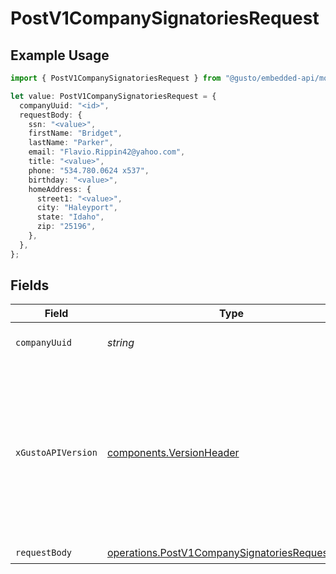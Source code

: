 # PostV1CompanySignatoriesRequest

## Example Usage

```typescript
import { PostV1CompanySignatoriesRequest } from "@gusto/embedded-api/models/operations/postv1companysignatories.js";

let value: PostV1CompanySignatoriesRequest = {
  companyUuid: "<id>",
  requestBody: {
    ssn: "<value>",
    firstName: "Bridget",
    lastName: "Parker",
    email: "Flavio.Rippin42@yahoo.com",
    title: "<value>",
    phone: "534.780.0624 x537",
    birthday: "<value>",
    homeAddress: {
      street1: "<value>",
      city: "Haleyport",
      state: "Idaho",
      zip: "25196",
    },
  },
};
```

## Fields

| Field                                                                                                                                                                                                                        | Type                                                                                                                                                                                                                         | Required                                                                                                                                                                                                                     | Description                                                                                                                                                                                                                  |
| ---------------------------------------------------------------------------------------------------------------------------------------------------------------------------------------------------------------------------- | ---------------------------------------------------------------------------------------------------------------------------------------------------------------------------------------------------------------------------- | ---------------------------------------------------------------------------------------------------------------------------------------------------------------------------------------------------------------------------- | ---------------------------------------------------------------------------------------------------------------------------------------------------------------------------------------------------------------------------- |
| `companyUuid`                                                                                                                                                                                                                | *string*                                                                                                                                                                                                                     | :heavy_check_mark:                                                                                                                                                                                                           | The UUID of the company                                                                                                                                                                                                      |
| `xGustoAPIVersion`                                                                                                                                                                                                           | [components.VersionHeader](../../models/components/versionheader.md)                                                                                                                                                         | :heavy_minus_sign:                                                                                                                                                                                                           | Determines the date-based API version associated with your API call. If none is provided, your application's [minimum API version](https://docs.gusto.com/embedded-payroll/docs/api-versioning#minimum-api-version) is used. |
| `requestBody`                                                                                                                                                                                                                | [operations.PostV1CompanySignatoriesRequestBody](../../models/operations/postv1companysignatoriesrequestbody.md)                                                                                                             | :heavy_check_mark:                                                                                                                                                                                                           | N/A                                                                                                                                                                                                                          |